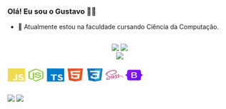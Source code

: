 ### Olá! Eu sou o Gustavo 👋😀


- 🌱 Atualmente estou na faculdade cursando Ciência da Computação.

##


<div align='center'>
  <img height="160em" src="https://github-readme-stats-git-masterrstaa-rickstaa.vercel.app/api?username=gustavo-freita&show_icons=true&theme=blue-green&include_all_commits=true&count_private=true"/>
  <img height="160em" src="https://github-readme-stats-git-masterrstaa-rickstaa.vercel.app/api/top-langs/?username=gustavo-freita&layout=compact&langs_count=7&theme=blue-green"/>
</div>
  
<div align='center'>
<a height="140em" href="https://github.com/gustavo-freita"><img src="https://github-readme-streak-stats.herokuapp.com?user=gustavo-freita&theme=blue-green" /></a>
</div>

 <div style="display: inline_block"><br>
  <img align="center" alt="Rafa-Js" height="30" width="40" src="https://raw.githubusercontent.com/devicons/devicon/master/icons/javascript/javascript-plain.svg">
  <img align="center" alt="Rafa-nodejs" height="30" width="40" src=https://raw.githubusercontent.com/devicons/devicon/master/icons/nodejs/nodejs-original.svg>
  <img align="center" alt="Rafa-TypeScript" height="30" width="40" src=https://raw.githubusercontent.com/devicons/devicon/master/icons/typescript/typescript-original.svg>
  <img align="center" alt="Rafa-HTML" height="30" width="40" src="https://raw.githubusercontent.com/devicons/devicon/master/icons/html5/html5-original.svg">
  <img align="center" alt="Rafa-CSS" height="30" width="40" src="https://raw.githubusercontent.com/devicons/devicon/master/icons/css3/css3-original.svg">
  <img align="center" alt="Math-Sass" height="30" width="40" src="https://raw.githubusercontent.com/devicons/devicon/master/icons/sass/sass-original.svg">
  <img align="center" alt="Math-Bootstrap" height="30" width="40" src="https://raw.githubusercontent.com/devicons/devicon/master/icons/bootstrap/bootstrap-original.svg">
</div> 
  
##
  
<div>
  <a href = "gustavos.freitas@uni9.edu.br"><img src="https://img.shields.io/badge/-Gmail-%23333?style=for-the-badge&logo=gmail&logoColor=white" target="_blank"></a>
  <a href="https://www.linkedin.com/in/gustavo-freitas-a85713120/" target="_blank"><img src="https://img.shields.io/badge/-LinkedIn-%230077B5?style=for-the-badge&logo=linkedin&logoColor=white" target="_blank"></a>
</div>

